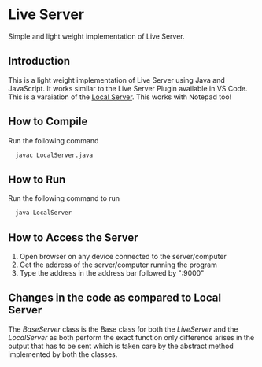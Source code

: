 # Live Server
Simple and light weight implementation of Live Server. 

## Introduction
This is a light weight implementation of Live Server using Java and JavaScript. It works similar to the Live Server Plugin available in VS Code. This is a varaiation of the [Local Server](https://github.com/satanic-devil/Local-Server). This works with Notepad too!

## How to Compile
Run the following command
```bash
  javac LocalServer.java
```

## How to Run
Run the following command to run
```bash
  java LocalServer
```


## How to Access the Server
1. Open browser on any device connected to the server/computer
2. Get the address of the server/computer running the program
3. Type the address in the address bar followed by ":9000"

## Changes in the code as compared to Local Server 
The *BaseServer* class is the Base class for both the *LiveServer* and the *LocalServer* as both perform the exact function only difference arises in the output that has to be sent which is taken care by the abstract method implemented by both the classes.
